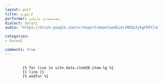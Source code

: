 ```yaml
---
layout: post
title: لایلۆنە
performer: محەممەدی ماملێ
dialect: Sorani
audio: "https://drive.google.com/uc?export=download&id=1N9Zp3jKgFKPtlxW6-Jv6mIsKSK2qOJuH"

categories:
- Goranî

comments: true
---
```


<div class="language-plaintext highlighter-rouge">
    <div class="highlight">
        <pre class="highlight">
            <code>
        {% for line in site.data.item50.item.lg %}
        {{ line }}
        {% endfor %}
            </code>
        </pre>
    </div>
</div>

